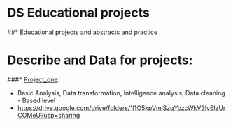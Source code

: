 # DS Educational projects
##* Educational projects and abstracts and practice 
# Describe and Data for projects:
###* [Project_one](https://github.com/Erkobrax/DS_Edu/blob/a3738e6438d2d6f6287f63cca6bb335eb0abe262/Projects/Project_one):
  * Basic Analysis, Data transformation, Intelligence analysis, Data cleaning - Based level
  * https://drive.google.com/drive/folders/1l1O5kpVmlSzqYozcWkV3lv6lzUrCOMeU?usp=sharing